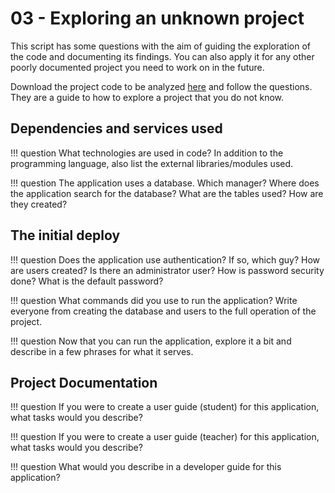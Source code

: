 # 03 - Exploring an unknown project

<ah-external-content src="slides_cedm.html" />

This script has some questions with the aim of guiding the exploration of the code and documenting its findings. You can also apply it for any other poorly documented project you need to work on in the future.

Download the project code to be analyzed [here](codigo.zip) and follow the questions. They are a guide to how to explore a project that you do not know.


## Dependencies and services used

!!! question 
    What technologies are used in code? In addition to the programming language, also list the external libraries/modules used.

!!! question 
    The application uses a database. Which manager? Where does the application search for the database? What are the tables used? How are they created?

## The initial deploy

!!! question
    Does the application use authentication? If so, which guy? How are users created? Is there an administrator user? How is password security done? What is the default password?

!!! question
    What commands did you use to run the application? Write everyone from creating the database and users to the full operation of the project.

!!! question
    Now that you can run the application, explore it a bit and describe in a few phrases for what it serves.

## Project Documentation 

!!! question 
    If you were to create a user guide (student) for this application, what tasks would you describe? 

!!! question 
    If you were to create a user guide (teacher) for this application, what tasks would you describe?

!!! question 
    What would you describe in a developer guide for this application?

